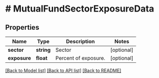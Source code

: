 # # MutualFundSectorExposureData

## Properties

Name | Type | Description | Notes
------------ | ------------- | ------------- | -------------
**sector** | **string** | Sector | [optional]
**exposure** | **float** | Percent of exposure. | [optional]

[[Back to Model list]](../../README.md#models) [[Back to API list]](../../README.md#endpoints) [[Back to README]](../../README.md)
